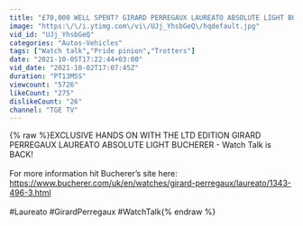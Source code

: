 ```yaml
---
title: "£70,000 WELL SPENT? GIRARD PERREGAUX LAUREATO ABSOLUTE LIGHT BUCHERER EDITION"
image: "https:\/\/i.ytimg.com\/vi\/UJj_YhsbGeQ\/hqdefault.jpg"
vid_id: "UJj_YhsbGeQ"
categories: "Autos-Vehicles"
tags: ["Watch talk","Pride pinion","Trotters"]
date: "2021-10-05T17:22:44+03:00"
vid_date: "2021-10-02T17:07:45Z"
duration: "PT13M5S"
viewcount: "5726"
likeCount: "275"
dislikeCount: "26"
channel: "TGE TV"
---
```

{% raw %}EXCLUSIVE HANDS ON WITH THE LTD EDITION GIRARD PERREGAUX LAUREATO ABSOLUTE LIGHT BUCHERER - Watch Talk is BACK! <br /><br />For more information hit Bucherer’s site here: <a rel="nofollow" target="blank" href="https://www.bucherer.com/uk/en/watches/girard-perregaux/laureato/1343-496-3.html">https://www.bucherer.com/uk/en/watches/girard-perregaux/laureato/1343-496-3.html</a><br /><br />#Laureato #GirardPerregaux #WatchTalk{% endraw %}
